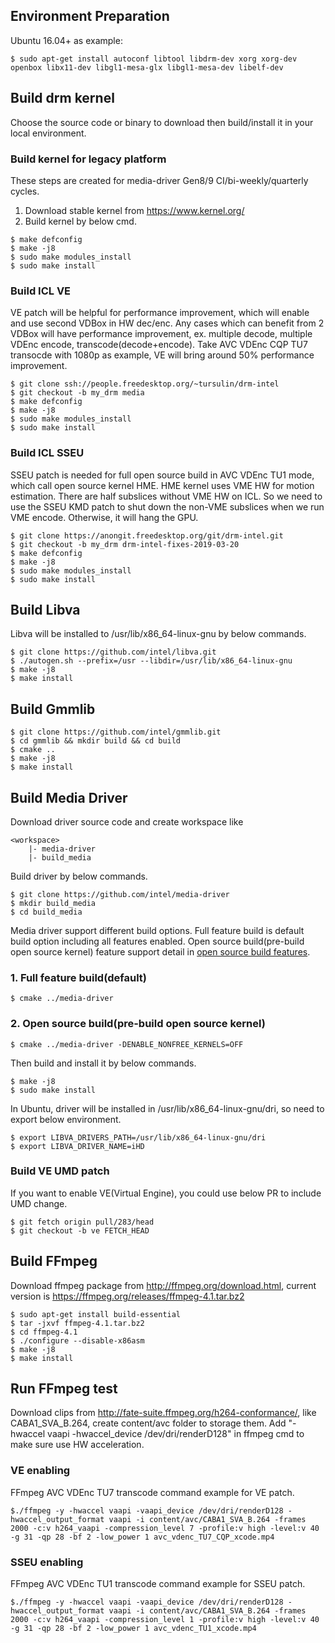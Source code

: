 ## Environment Preparation
Ubuntu 16.04+ as example:
```
$ sudo apt-get install autoconf libtool libdrm-dev xorg xorg-dev openbox libx11-dev libgl1-mesa-glx libgl1-mesa-dev libelf-dev
```

## Build drm kernel
Choose the source code or binary to download then build/install it in your local environment.

### Build kernel for legacy platform
These steps are created for media-driver Gen8/9 CI/bi-weekly/quarterly cycles.

1. Download stable kernel from https://www.kernel.org/
2. Build kernel by below cmd.
```
$ make defconfig
$ make -j8
$ sudo make modules_install
$ sudo make install
```

### Build ICL VE
VE patch will be helpful for performance improvement, which will enable and use second VDBox in HW dec/enc. Any cases which can benefit from 2 VDBox will have performance improvement, ex. multiple decode, multiple VDEnc encode, transcode(decode+encode). Take AVC VDEnc CQP TU7 transocde with 1080p as example, VE will bring around 50% performance improvement.
```
$ git clone ssh://people.freedesktop.org/~tursulin/drm-intel
$ git checkout -b my_drm media
$ make defconfig
$ make -j8
$ sudo make modules_install
$ sudo make install
```

### Build ICL SSEU
SSEU patch is needed for full open source build in AVC VDEnc TU1 mode, which call open source kernel HME. HME kernel uses VME HW for motion estimation. There are half subslices without VME HW on ICL. So we need to use the SSEU KMD patch to shut down the non-VME subslices when we run VME encode. Otherwise, it will hang the GPU.
```
$ git clone https://anongit.freedesktop.org/git/drm-intel.git
$ git checkout -b my_drm drm-intel-fixes-2019-03-20
$ make defconfig
$ make -j8
$ sudo make modules_install
$ sudo make install
```

## Build Libva
Libva will be installed to /usr/lib/x86_64-linux-gnu by below commands.
```
$ git clone https://github.com/intel/libva.git
$ ./autogen.sh --prefix=/usr --libdir=/usr/lib/x86_64-linux-gnu
$ make -j8
$ make install
```

## Build Gmmlib
```
$ git clone https://github.com/intel/gmmlib.git
$ cd gmmlib && mkdir build && cd build
$ cmake ..
$ make -j8
$ make install
```

## Build Media Driver
Download driver source code and create workspace like
```
<workspace>
    |- media-driver
    |- build_media
```

Build driver by below commands.
```
$ git clone https://github.com/intel/media-driver
$ mkdir build_media
$ cd build_media
```

Media driver support different build options. Full feature build is default build option including all features enabled. Open source build(pre-build open source kernel) feature support detail in [open source build features](https://github.com/intel/media-driver#features-in-open-source-build).

### 1. Full feature build(default)
```
$ cmake ../media-driver
```

### 2. Open source build(pre-build open source kernel)
```
$ cmake ../media-driver -DENABLE_NONFREE_KERNELS=OFF
```

Then build and install it by below commands.
```
$ make -j8
$ sudo make install
```

In Ubuntu, driver will be installed in /usr/lib/x86_64-linux-gnu/dri, so need to export below environment.
```
$ export LIBVA_DRIVERS_PATH=/usr/lib/x86_64-linux-gnu/dri
$ export LIBVA_DRIVER_NAME=iHD
```

### Build VE UMD patch
If you want to enable VE(Virtual Engine), you could use below PR to include UMD change.
```
$ git fetch origin pull/283/head
$ git checkout -b ve FETCH_HEAD
```

## Build FFmpeg
Download ffmpeg package from http://ffmpeg.org/download.html, current version is https://ffmpeg.org/releases/ffmpeg-4.1.tar.bz2
```
$ sudo apt-get install build-essential
$ tar -jxvf ffmpeg-4.1.tar.bz2
$ cd ffmpeg-4.1
$ ./configure --disable-x86asm
$ make -j8
$ make install
```

## Run FFmpeg test
Download clips from http://fate-suite.ffmpeg.org/h264-conformance/, like CABA1_SVA_B.264, create content/avc folder to storage them. Add "-hwaccel vaapi -hwaccel_device /dev/dri/renderD128" in ffmpeg cmd to make sure use HW acceleration.

### VE enabling
FFmpeg AVC VDEnc TU7 transcode command example for VE patch.
```
$./ffmpeg -y -hwaccel vaapi -vaapi_device /dev/dri/renderD128 -hwaccel_output_format vaapi -i content/avc/CABA1_SVA_B.264 -frames 2000 -c:v h264_vaapi -compression_level 7 -profile:v high -level:v 40 -g 31 -qp 28 -bf 2 -low_power 1 avc_vdenc_TU7_CQP_xcode.mp4
```

### SSEU enabling
FFmpeg AVC VDEnc TU1 transcode command example for SSEU patch.
```
$./ffmpeg -y -hwaccel vaapi -vaapi_device /dev/dri/renderD128 -hwaccel_output_format vaapi -i content/avc/CABA1_SVA_B.264 -frames 2000 -c:v h264_vaapi -compression_level 1 -profile:v high -level:v 40 -g 31 -qp 28 -bf 2 -low_power 1 avc_vdenc_TU1_xcode.mp4
```